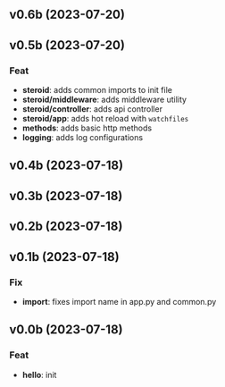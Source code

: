 ## v0.6b (2023-07-20)

## v0.5b (2023-07-20)

### Feat

- **steroid**: adds common imports to init file
- **steroid/middleware**: adds middleware utility
- **steroid/controller**: adds api controller
- **steroid/app**: adds hot reload with `watchfiles`
- **methods**: adds basic http methods
- **logging**: adds log configurations

## v0.4b (2023-07-18)

## v0.3b (2023-07-18)

## v0.2b (2023-07-18)

## v0.1b (2023-07-18)

### Fix

- **import**: fixes import name in app.py and common.py

## v0.0b (2023-07-18)

### Feat

- **hello**: init
